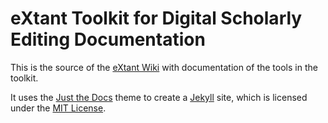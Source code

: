 # eXtant Toolkit for Digital Scholarly Editing Documentation

This is the source of the [eXtant Wiki](https://extant-cmg.github.io/eXtant-wiki/) with documentation of the tools in the toolkit.

It uses the [Just the Docs](https://just-the-docs.github.io/just-the-docs/) theme to create a [Jekyll](https://jekyllrb.com) site, which is licensed under the [MIT License](https://en.wikipedia.org/wiki/MIT_License). 